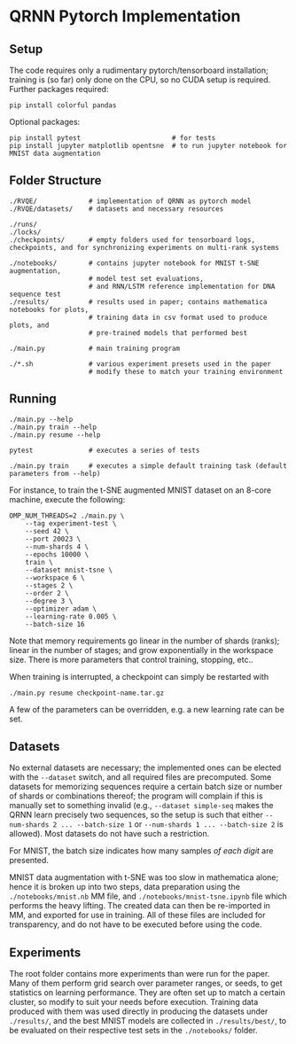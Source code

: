 # QRNN Pytorch Implementation

## Setup

The code requires only a rudimentary pytorch/tensorboard installation; training is (so far) only done on the CPU, so no CUDA setup is required.
Further packages required:

    pip install colorful pandas

Optional packages:

    pip install pytest                       # for tests
    pip install jupyter matplotlib opentsne  # to run jupyter notebook for MNIST data augmentation


## Folder Structure

    ./RVQE/             # implementation of QRNN as pytorch model
    ./RVQE/datasets/    # datasets and necessary resources

    ./runs/
    ./locks/
    ./checkpoints/      # empty folders used for tensorboard logs, checkpoints, and for synchronizing experiments on multi-rank systems

    ./notebooks/        # contains jupyter notebook for MNIST t-SNE augmentation,
                        # model test set evaluations,
                        # and RNN/LSTM reference implementation for DNA sequence test
    ./results/          # results used in paper; contains mathematica notebooks for plots,
                        # training data in csv format used to produce plots, and
                        # pre-trained models that performed best

    ./main.py           # main training program

    ./*.sh              # various experiment presets used in the paper
                        # modify these to match your training environment



## Running

    ./main.py --help
    ./main.py train --help
    ./main.py resume --help

    pytest              # executes a series of tests

    ./main.py train     # executes a simple default training task (default parameters from --help)


For instance, to train the t-SNE augmented MNIST dataset on an 8-core machine, execute the following:

    OMP_NUM_THREADS=2 ./main.py \
        --tag experiment-test \
        --seed 42 \
        --port 20023 \
        --num-shards 4 \
        --epochs 10000 \
        train \
        --dataset mnist-tsne \
        --workspace 6 \
        --stages 2 \
        --order 2 \
        --degree 3 \
        --optimizer adam \
        --learning-rate 0.005 \
        --batch-size 16

Note that memory requirements go linear in the number of shards (ranks); linear in the number of stages; and grow exponentially in the workspace size. There is more parameters that control training, stopping, etc..

When training is interrupted, a checkpoint can simply be restarted with

    ./main.py resume checkpoint-name.tar.gz

A few of the parameters can be overridden, e.g. a new learning rate can be set.


## Datasets

No external datasets are necessary; the implemented ones can be elected with the `--dataset` switch, and all required files are precomputed. Some datasets for memorizing sequences require a certain batch size or number of shards or combinations thereof; the program will complain if this is manually set to something invalid (e.g., `--dataset simple-seq` makes the QRNN learn precisely two sequences, so the setup is such that either `--num-shards 2 ... --batch-size 1` or `--num-shards 1 ... --batch-size 2` is allowed). Most datasets do not have such a restriction.

For MNIST, the batch size indicates how many samples _of each digit_ are presented.

MNIST data augmentation with t-SNE was too slow in mathematica alone; hence it is broken up into two steps, data preparation using the `./notebooks/mnist.nb` MM file, and `./notebooks/mnist-tsne.ipynb` file which performs the heavy lifting. The created data can then be re-imported in MM, and exported for use in training. All of these files are included for transparency, and do not have to be executed before using the code.


## Experiments

The root folder contains more experiments than were run for the paper. Many of them perform grid search over parameter ranges, or seeds, to get statistics on learning performance. They are often set up to match a certain cluster, so modify to suit your needs before execution. Training data produced with them was used directly in producing the datasets under `./results/`, and the best MNIST models are collected in `./results/best/`, to be evaluated on their respective test sets in the `./notebooks/` folder.